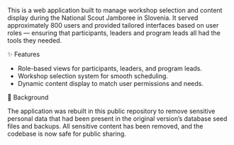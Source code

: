 This is a web application built to manage workshop selection and content display during the National Scout Jamboree in Slovenia.
It served approximately 800 users and provided tailored interfaces based on user roles — ensuring that participants, leaders and program leads all had the tools they needed.

✨ Features
- Role-based views for participants, leaders, and program leads.
- Workshop selection system for smooth scheduling.
- Dynamic content display to match user permissions and needs.

📜 Background

The application was rebuilt in this public repository to remove sensitive personal data that had been present in the original version’s database seed files and backups.
All sensitive content has been removed, and the codebase is now safe for public sharing.
